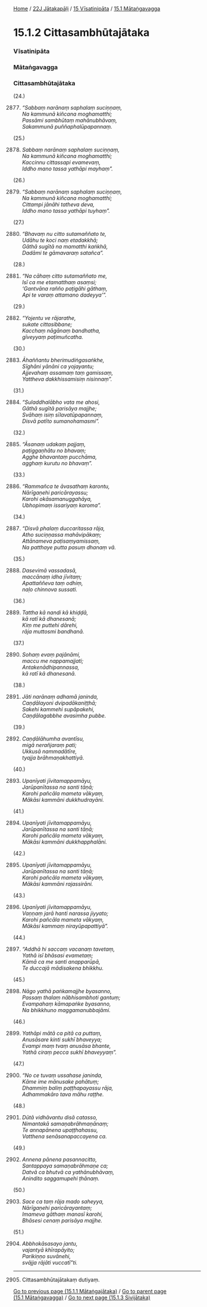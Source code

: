 
[Home](/) / [22J Jātakapāḷi](/tipitaka/22J.md) / [15 Vīsatinipāta](/tipitaka/22J/15.md) / [15.1 Mātaṅgavagga](/tipitaka/22J/15/15.1.md)

# 15.1.2 Cittasambhūtajātaka

### Vīsatinipāta

### Mātaṅgavagga

### Cittasambhūtajātaka

(24.)

2877. _“Sabbaṃ narānaṃ saphalaṃ suciṇṇaṃ,_  
_Na kammunā kiñcana moghamatthi;_  
_Passāmi sambhūtaṃ mahānubhāvaṃ,_  
_Sakammunā puññaphalūpapannaṃ._  


(25.)

2878. _Sabbaṃ narānaṃ saphalaṃ suciṇṇaṃ,_  
_Na kammunā kiñcana moghamatthi;_  
_Kaccinnu cittassapi evamevaṃ,_  
_Iddho mano tassa yathāpi mayhaṃ”._  


(26.)

2879. _“Sabbaṃ narānaṃ saphalaṃ suciṇṇaṃ,_  
_Na kammunā kiñcana moghamatthi;_  
_Cittampi jānāhi tatheva deva,_  
_Iddho mano tassa yathāpi tuyhaṃ”._  


(27.)

2880. _“Bhavaṃ nu citto sutamaññato te,_  
_Udāhu te koci naṃ etadakkhā;_  
_Gāthā sugītā na mamatthi kaṅkhā,_  
_Dadāmi te gāmavaraṃ satañca”._  


(28.)

2881. _“Na cāhaṃ citto sutamaññato me,_  
_Isī ca me etamatthaṃ asaṃsi;_  
_‘Gantvāna rañño paṭigāhi gāthaṃ,_  
_Api te varaṃ attamano dadeyya’”._  


(29.)

2882. _“Yojentu ve rājarathe,_  
_sukate cittasibbane;_  
_Kacchaṃ nāgānaṃ bandhatha,_  
_gīveyyaṃ paṭimuñcatha._  


(30.)

2883. _Āhaññantu bherimudiṅgasaṅkhe,_  
_Sīghāni yānāni ca yojayantu;_  
_Ajjevahaṃ assamaṃ taṃ gamissaṃ,_  
_Yattheva dakkhissamisiṃ nisinnaṃ”._  


(31.)

2884. _“Suladdhalābho vata me ahosi,_  
_Gāthā sugītā parisāya majjhe;_  
_Svāhaṃ isiṃ sīlavatūpapannaṃ,_  
_Disvā patīto sumanohamasmi”._  


(32.)

2885. _“Āsanaṃ udakaṃ pajjaṃ,_  
_paṭiggaṇhātu no bhavaṃ;_  
_Agghe bhavantaṃ pucchāma,_  
_agghaṃ kurutu no bhavaṃ”._  


(33.)

2886. _“Rammañca te āvasathaṃ karontu,_  
_Nārīgaṇehi paricārayassu;_  
_Karohi okāsamanuggahāya,_  
_Ubhopimaṃ issariyaṃ karoma”._  


(34.)

2887. _“Disvā phalaṃ duccaritassa rāja,_  
_Atho suciṇṇassa mahāvipākaṃ;_  
_Attānameva paṭisaṃyamissaṃ,_  
_Na patthaye putta pasuṃ dhanaṃ vā._  


(35.)

2888. _Dasevimā vassadasā,_  
_maccānaṃ idha jīvitaṃ;_  
_Apattaññeva taṃ odhiṃ,_  
_naḷo chinnova sussati._  


(36.)

2889. _Tattha kā nandi kā khiḍḍā,_  
_kā ratī kā dhanesanā;_  
_Kiṃ me puttehi dārehi,_  
_rāja muttosmi bandhanā._  


(37.)

2890. _Sohaṃ evaṃ pajānāmi,_  
_maccu me nappamajjati;_  
_Antakenādhipannassa,_  
_kā ratī kā dhanesanā._  


(38.)

2891. _Jāti narānaṃ adhamā janinda,_  
_Caṇḍālayoni dvipadākaniṭṭhā;_  
_Sakehi kammehi supāpakehi,_  
_Caṇḍālagabbhe avasimha pubbe._  


(39.)

2892. _Caṇḍālāhumha avantīsu,_  
_migā nerañjaraṃ pati;_  
_Ukkusā nammadātīre,_  
_tyajja brāhmaṇakhattiyā._  


(40.)

2893. _Upanīyati jīvitamappamāyu,_  
_Jarūpanītassa na santi tāṇā;_  
_Karohi pañcāla mameta vākyaṃ,_  
_Mākāsi kammāni dukkhudrayāni._  


(41.)

2894. _Upanīyati jīvitamappamāyu,_  
_Jarūpanītassa na santi tāṇā;_  
_Karohi pañcāla mameta vākyaṃ,_  
_Mākāsi kammāni dukkhapphalāni._  


(42.)

2895. _Upanīyati jīvitamappamāyu,_  
_Jarūpanītassa na santi tāṇā;_  
_Karohi pañcāla mameta vākyaṃ,_  
_Mākāsi kammāni rajassirāni._  


(43.)

2896. _Upanīyati jīvitamappamāyu,_  
_Vaṇṇaṃ jarā hanti narassa jiyyato;_  
_Karohi pañcāla mameta vākyaṃ,_  
_Mākāsi kammaṃ nirayūpapattiyā”._  


(44.)

2897. _“Addhā hi saccaṃ vacanaṃ tavetaṃ,_  
_Yathā isī bhāsasi evametaṃ;_  
_Kāmā ca me santi anapparūpā,_  
_Te duccajā mādisakena bhikkhu._  


(45.)

2898. _Nāgo yathā paṅkamajjhe byasanno,_  
_Passaṃ thalaṃ nābhisambhoti gantuṃ;_  
_Evampahaṃ kāmapaṅke byasanno,_  
_Na bhikkhuno maggamanubbajāmi._  


(46.)

2899. _Yathāpi mātā ca pitā ca puttaṃ,_  
_Anusāsare kinti sukhī bhaveyya;_  
_Evampi maṃ tvaṃ anusāsa bhante,_  
_Yathā ciraṃ pecca sukhī bhaveyyaṃ”._  


(47.)

2900. _“No ce tuvaṃ ussahase janinda,_  
_Kāme ime mānusake pahātuṃ;_  
_Dhammiṃ baliṃ paṭṭhapayassu rāja,_  
_Adhammakāro tava māhu raṭṭhe._  


(48.)

2901. _Dūtā vidhāvantu disā catasso,_  
_Nimantakā samaṇabrāhmaṇānaṃ;_  
_Te annapānena upaṭṭhahassu,_  
_Vatthena senāsanapaccayena ca._  


(49.)

2902. _Annena pānena pasannacitto,_  
_Santappaya samaṇabrāhmaṇe ca;_  
_Datvā ca bhutvā ca yathānubhāvaṃ,_  
_Anindito saggamupehi ṭhānaṃ._  


(50.)

2903. _Sace ca taṃ rāja mado saheyya,_  
_Nārīgaṇehi paricārayantaṃ;_  
_Imameva gāthaṃ manasī karohi,_  
_Bhāsesi cenaṃ parisāya majjhe._  


(51.)

2904. _Abbhokāsasayo jantu,_  
_vajantyā khīrapāyito;_  
_Parikiṇṇo suvānehi,_  
_svājja rājāti vuccatī”ti._  


---

2905. Cittasambhūtajātakaṃ dutiyaṃ.



[Go to previous page (15.1.1 Mātaṅgajātaka)](/tipitaka/22J/15/15.1/15.1.1.md) / [Go to parent page (15.1 Mātaṅgavagga)](/tipitaka/22J/15/15.1.md) / [Go to next page (15.1.3 Sivijātaka)](/tipitaka/22J/15/15.1/15.1.3.md)


